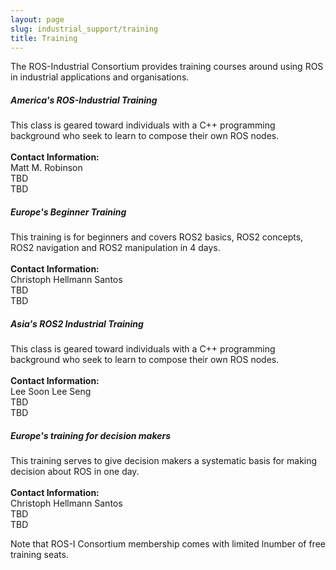 ```yaml
---
layout: page
slug: industrial_support/training
title: Training
---
```


The ROS-Industrial Consortium provides training courses around using ROS in industrial applications and organisations. 

<div class="row align-items-stretch gy-4">
    <div class="col-4 d-flex align-items-stretch">
    <div class="card" style="width:100%;">
        <div class="card-body">
            <h5 class="card-title">America's ROS-Industrial Training</h5>
            <p class="card-text">
            This class is geared toward individuals with a C++ programming background who seek to learn to compose their own ROS nodes.<br><br>
            <b>Contact Information:</b><br>
            Matt M. Robinson<br>
            TBD<br>
            TBD</p>
        </div>
    </div>
    </div>
    <div class="col-4 d-flex align-items-stretch">
    <div class="card" style="width:100%;">
        <div class="card-body">
            <h5 class="card-title">Europe's Beginner Training</h5>
            <p class="card-text">
            This training is for beginners and covers ROS2 basics, ROS2 concepts, ROS2 navigation and ROS2 manipulation in 4 days.<br><br>
            <b>Contact Information:</b><br>
            Christoph Hellmann Santos<br>
            TBD<br>
            TBD</p>
        </div>
    </div>
    </div>
    <div class="col-4 d-flex align-items-stretch">
    <div class="card" style="width:100%;">
        <div class="card-body">
            <h5 class="card-title">Asia's ROS2 Industrial Training</h5>
            <p class="card-text">
            This class is geared toward individuals with a C++ programming background who seek to learn to compose their own ROS nodes.<br><br>
            <b>Contact Information:</b><br>
            Lee Soon Lee Seng<br>
            TBD<br>
            TBD</p>
        </div>
    </div>
    </div>
    <div class="col-4 d-flex align-items-stretch">
    <div class="card" style="width:100%;">
        <div class="card-body">
            <h5 class="card-title">Europe's training for decision makers</h5>
            <p class="card-text">
            This training serves to give decision makers a systematic basis for
            making decision about ROS in one day.<br><br>
            <b>Contact Information:</b><br>
            Christoph Hellmann Santos<br>
            TBD<br>
            TBD</p>
        </div>
    </div>
    </div>
</div>

Note that ROS-I Consortium membership comes with limited lnumber of free training seats.